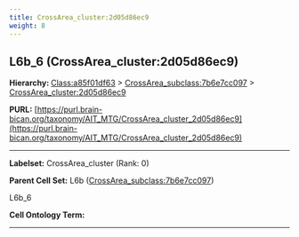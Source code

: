 ```yaml
---
title: CrossArea_cluster:2d05d86ec9
weight: 8
---
```

## L6b_6 (CrossArea_cluster:2d05d86ec9)
<b>Hierarchy: </b>
[Class:a85f01df63](../Class_a85f01df63) >
[CrossArea_subclass:7b6e7cc097](../CrossArea_subclass_7b6e7cc097) >
[CrossArea_cluster:2d05d86ec9](../CrossArea_cluster_2d05d86ec9)

**PURL:** [https://purl.brain-bican.org/taxonomy/AIT_MTG/CrossArea_cluster_2d05d86ec9](https://purl.brain-bican.org/taxonomy/AIT_MTG/CrossArea_cluster_2d05d86ec9)

---


**Labelset:** CrossArea_cluster (Rank: 0)

**Parent Cell Set:** L6b ([CrossArea_subclass:7b6e7cc097](../CrossArea_subclass_7b6e7cc097))

L6b_6


**Cell Ontology Term:** 

[MARKER GENES.]: #


---

[TRANSFERRED ANNOTATIONS.]: #


[AUTHOR ANNOTATION FIELDS.]: #


